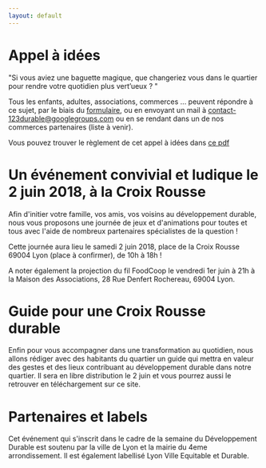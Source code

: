 ```yaml
---
layout: default
---
```

# [](#header-1) Appel à idées

"Si vous aviez une baguette magique, que changeriez vous dans le quartier pour rendre votre quotidien plus
vert’ueux ? " 

Tous les enfants, adultes, associations, commerces ... peuvent répondre à ce sujet, par le biais du [formulaire](https://framaforms.org/appel-a-idees-vertueuses-1518976327), ou en envoyant un mail à contact-123durable@googlegroups.com ou en se rendant dans un de nos commerces partenaires (liste à venir).

Vous pouvez trouver le règlement de cet appel à idées dans [ce pdf](documents/Reglement_Appel_Idee.pdf)


# [](#header-2) Un événement convivial et ludique le 2 juin 2018, à la Croix Rousse

Afin d'initier votre famille, vos amis, vos voisins au développement durable, nous vous proposons une journée de jeux et d'animations pour toutes et tous avec l'aide de nombreux partenaires spécialistes de la question !

Cette journée aura lieu le samedi 2 juin 2018, place de la Croix Rousse 69004 Lyon (place à confirmer), de 10h à 18h ! 

A noter également la projection du fil FoodCoop le vendredi 1er juin à 21h à la Maison des Associations, 28 Rue Denfert Rochereau, 69004 Lyon.

# [](#header-3)Guide pour une Croix Rousse durable 

Enfin pour vous accompagner dans une transformation au quotidien, nous allons rédiger avec des habitants du quartier un guide qui mettra en valeur des gestes et des lieux contribuant au développement durable dans notre quartier. Il sera en libre distribution le 2 juin et vous pourrez aussi le retrouver en téléchargement sur ce site.

# [](#header-3)Partenaires et labels

Cet événement qui s'inscrit dans le cadre de la semaine du Développement Durable est soutenu par la ville de Lyon et la mairie du 4eme arrondissement. 
Il est également labellisé Lyon Ville Equitable et Durable.
